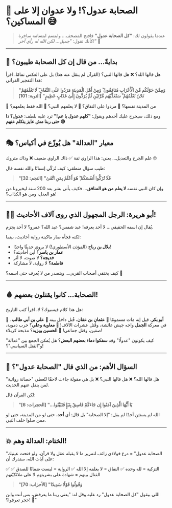# 🧱 الصحابة عدول؟! ولا عدوان إلا على المساكين؟ 😅

> عندما يقولون لك: **"كل الصحابة عدول"**
> فافتح المصحف... وابتسم ابتسامة ساخرة كأنك تقول:
> *"جميل... لكن الله له رأي آخر!"* 📖

---

## 📌 بدايةً… من قال إن كل الصحابة طيبون؟

هل قالها الله؟ ❌
هل قالها النبي؟ (القرآن لم ينقل عنه هذا)
بل على العكس تمامًا، اقرأ هذا التفجير القرآني:

> **"وَمِمَّنْ حَوْلَكُم مِّنَ الْأَعْرَابِ مُنَافِقُونَ ۖ وَمِنْ أَهْلِ الْمَدِينَةِ مَرَدُوا عَلَى النِّفَاقِ ۖ لَا تَعْلَمُهُمْ نَحْنُ نَعْلَمُهُمْ ۚ سَنُعَذِّبُهُم مَّرَّتَيْنِ ثُمَّ يُرَدُّونَ إِلَىٰ عَذَابٍ عَظِيمٍ"**
> **\[التوبة: 101]**

📍 من المدينة نفسها؟
📍 مردوا على النفاق؟
📍 لا يعلمهم النبي؟
📍 الله فقط يعلمهم؟

ومع ذلك، سيخرج عليك أحدهم ويقول: **"كلهم عدول يا عم!"**
ترد عليه بلطف:
**عدول؟ دا حتى ربنا مش عايز يتكلم عنهم 😅**

---

## 🎭 معيار "العدالة" هل يُوزّع في أكياس؟

علم الجرح والتعديل… يعني:
هذا الراوي ثقة ✅
ذاك الراوي ضعيف ❌
وذاك متروك 🙄

طيب سؤال منطقي:
كيف نُزكّي إنسانًا والله نفسه قال:

> **"فَلَا تُزَكُّوا أَنفُسَكُمْ ۖ هُوَ أَعْلَمُ بِمَنِ اتَّقَىٰ"**
> **\[النجم: 32]**

وإن كان النبي نفسه **لا يعلم من هو المنافق**…
فكيف يأتي بشر بعد 200 سنة ليخبرونا من هو العدل، ومن هو الكذاب؟!

---

## 🕵️‍♂️ أبو هريرة: الرجل المجهول الذي روى آلاف الأحاديث!

يُقال إن اسمه الحقيقي... لا أحد يعرفه!
عبد شمس؟ عبد الله؟ عمرو؟ لا أحد يجزم.

لكنه فجأة صار ماكينة رواية أحاديث، بينما:

* **بلال بن رباح** (المؤذن الأسطوري!) لا يروي حديثًا واحدًا!
* **عمار بن ياسر**؟ أين أحاديثه؟
* **خديجة؟** لا صوت، لا أثر
* **فاطمة؟** لا رواية، لا مشاركة

كيف يختفي أصحاب القربى...
ويتصدر من لا يُعرف حتى اسمه؟ 😬

---

## 🩸 الصحابة... كانوا يقتلون بعضهم!

هل هذا كلام فيسبوك؟ لا، اقرأ كتب التاريخ:

📌 **أبو بكر**، قيل إنه مات مسمومًا
📌 **عثمان بن عفان**، قُتل داخل بيته
📌 **علي بن أبي طالب**، في معركة **الجمل** واجه جيش عائشة، وقُتل عشرات الآلاف!
📌 **معاوية وعلي**؟ حرب دموية، صفين، وقتل جماعي!
📌 **الحسين ويزيد**؟ مذبحة كربلاء!

كيف يكونون "عدولًا" وقد **سفكوا دماء بعضهم البعض**؟
هل يُمكن الجمع بين "عدالة" و"القتل السياسي"؟!

---

## 🤔 السؤال الأهم: من الذي قال "الصحابة عدول"؟

هل قالها الله؟ ❌
هل قالها النبي؟ ❌
بل هي مقولة جاءت لاحقًا لتُعطي "حصانة روائية" لمن ينقل عنهم الحديث.

لكن القرآن قال:

> **"يَا أَيُّهَا الَّذِينَ آمَنُوا إِن جَاءَكُمْ فَاسِقٌ بِنَبَإٍ فَتَبَيَّنُوا..."**
> **\[الحجرات: 6]**

الله لم يستثنِ أحدًا
لم يقل: "إلا الصحابة"
بل قال: أي **أحد**، حتى لو من المدينة، حتى لو ممن صلوا خلف النبي.

---

## 💥 الختام: العدالة وهم!

"الصحابة عدول" = درع فولاذي زائف لتمرير ما لا يقبله عقل ولا قرآن.
ولو فتحت عينيك على آيات الله، ستدرك أن:

✅ التزكية = لله وحده
✅ النفاق = لا يعلمه إلا الله
✅ الرواية = ليست ضمانًا للصدق
✅ القتال بينهم = شهادة على بشريتهم لا على ملائكيّتهم

> **"وَقُولُوا قَوْلًا سَدِيدًا"**
> **\[الأحزاب: 70]**

اللي بيقول "كل الصحابة عدول"
رد عليه وقل له:
"يعني ربنا ما يعرفش، بس أنت وابن حجر تعرفوا؟! 🧠"

